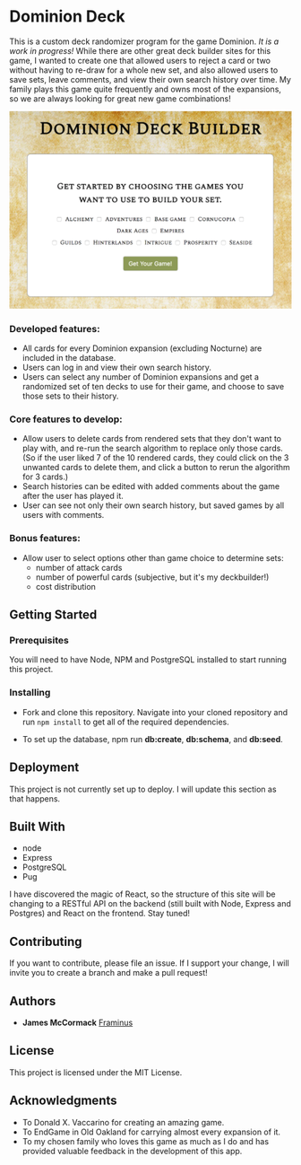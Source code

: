 # Dominion Deck

This is a custom deck randomizer program for the game Dominion. *It is a work in progress!* While there are other great deck builder sites for this game, I wanted to create one that allowed users to reject a card or two without having to re-draw for a whole new set, and also allowed users to save sets, leave comments, and view their own search history over time. My family plays this game quite frequently and owns most of the expansions, so we are always looking for great new game combinations!

![Dominion Game Input Page](https://github.com/Framinus/dominion-deck/blob/master/public/images/dominion-deck-teaser.png)

### Developed features:

- All cards for every Dominion expansion (excluding Nocturne) are included in the database.
- Users can log in and view their own search history.
- Users can select any number of Dominion expansions and get a randomized set of ten decks to use for their game, and choose to save those sets to their history.

### Core features to develop:

- Allow users to delete cards from rendered sets that they don't want to play with, and re-run the search algorithm to replace only those cards. (So if the user liked 7 of the 10 rendered cards, they could click on the 3 unwanted cards to delete them, and click a button to rerun the algorithm for 3 cards.)
- Search histories can be edited with added comments about the game after the user has played it.
- User can see not only their own search history, but saved games by all users with comments.

### Bonus features:

- Allow user to select options other than game choice to determine sets:
  - number of attack cards
  - number of powerful cards (subjective, but it's my deckbuilder!)
  - cost distribution

## Getting Started

### Prerequisites

You will need to have Node, NPM and PostgreSQL installed to start running this project.

### Installing

- Fork and clone this repository. Navigate into your cloned repository and run ```npm install``` to get all of the required dependencies.

- To set up the database, npm run __db:create__, __db:schema__, and __db:seed__.

## Deployment

This project is not currently set up to deploy. I will update this section as that happens.

## Built With

- node
- Express
- PostgreSQL
- Pug

I have discovered the magic of React, so the structure of this site will be changing to a RESTful API on the backend (still built with Node, Express and Postgres) and React on the frontend. Stay tuned!

## Contributing

If you want to contribute, please file an issue. If I support your change, I will invite you to create a branch and make a pull request!

## Authors

* **James McCormack**
[Framinus](https://github.com/Framinus)

## License

This project is licensed under the MIT License.

## Acknowledgments

- To Donald X. Vaccarino for creating an amazing game.
- To EndGame in Old Oakland for carrying almost every expansion of it.
- To my chosen family who loves this game as much as I do and has provided valuable feedback in the development of this app.
